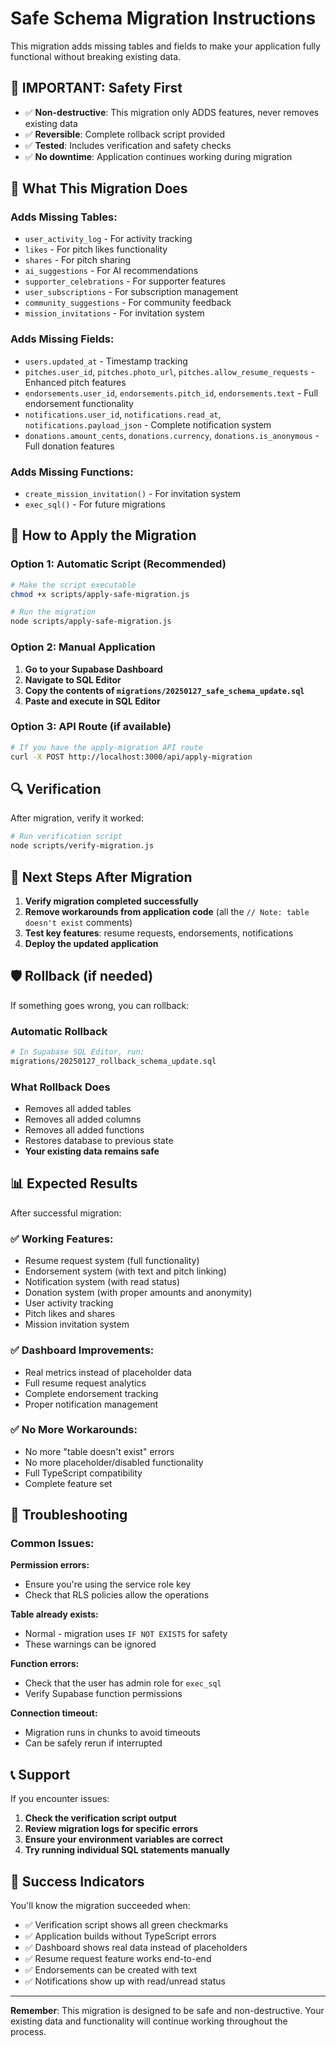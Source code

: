 # Safe Schema Migration Instructions

This migration adds missing tables and fields to make your application fully functional without breaking existing data.

## 🚨 IMPORTANT: Safety First

- ✅ **Non-destructive**: This migration only ADDS features, never removes existing data
- ✅ **Reversible**: Complete rollback script provided
- ✅ **Tested**: Includes verification and safety checks
- ✅ **No downtime**: Application continues working during migration

## 🎯 What This Migration Does

### Adds Missing Tables:
- `user_activity_log` - For activity tracking
- `likes` - For pitch likes functionality  
- `shares` - For pitch sharing
- `ai_suggestions` - For AI recommendations
- `supporter_celebrations` - For supporter features
- `user_subscriptions` - For subscription management
- `community_suggestions` - For community feedback
- `mission_invitations` - For invitation system

### Adds Missing Fields:
- `users.updated_at` - Timestamp tracking
- `pitches.user_id`, `pitches.photo_url`, `pitches.allow_resume_requests` - Enhanced pitch features
- `endorsements.user_id`, `endorsements.pitch_id`, `endorsements.text` - Full endorsement functionality
- `notifications.user_id`, `notifications.read_at`, `notifications.payload_json` - Complete notification system
- `donations.amount_cents`, `donations.currency`, `donations.is_anonymous` - Full donation features

### Adds Missing Functions:
- `create_mission_invitation()` - For invitation system
- `exec_sql()` - For future migrations

## 🚀 How to Apply the Migration

### Option 1: Automatic Script (Recommended)

```bash
# Make the script executable
chmod +x scripts/apply-safe-migration.js

# Run the migration
node scripts/apply-safe-migration.js
```

### Option 2: Manual Application

1. **Go to your Supabase Dashboard**
2. **Navigate to SQL Editor**
3. **Copy the contents of `migrations/20250127_safe_schema_update.sql`**
4. **Paste and execute in SQL Editor**

### Option 3: API Route (if available)

```bash
# If you have the apply-migration API route
curl -X POST http://localhost:3000/api/apply-migration
```

## 🔍 Verification

After migration, verify it worked:

```bash
# Run verification script
node scripts/verify-migration.js
```

## 🔄 Next Steps After Migration

1. **Verify migration completed successfully**
2. **Remove workarounds from application code** (all the `// Note: table doesn't exist` comments)
3. **Test key features**: resume requests, endorsements, notifications
4. **Deploy the updated application**

## 🛡️ Rollback (if needed)

If something goes wrong, you can rollback:

### Automatic Rollback
```bash
# In Supabase SQL Editor, run:
migrations/20250127_rollback_schema_update.sql
```

### What Rollback Does
- Removes all added tables
- Removes all added columns  
- Removes all added functions
- Restores database to previous state
- **Your existing data remains safe**

## 📊 Expected Results

After successful migration:

### ✅ Working Features:
- Resume request system (full functionality)
- Endorsement system (with text and pitch linking)
- Notification system (with read status)
- Donation system (with proper amounts and anonymity)
- User activity tracking
- Pitch likes and shares
- Mission invitation system

### ✅ Dashboard Improvements:
- Real metrics instead of placeholder data
- Full resume request analytics  
- Complete endorsement tracking
- Proper notification management

### ✅ No More Workarounds:
- No more "table doesn't exist" errors
- No more placeholder/disabled functionality
- Full TypeScript compatibility
- Complete feature set

## 🔧 Troubleshooting

### Common Issues:

**Permission errors:**
- Ensure you're using the service role key
- Check that RLS policies allow the operations

**Table already exists:**
- Normal - migration uses `IF NOT EXISTS` for safety
- These warnings can be ignored

**Function errors:**
- Check that the user has admin role for `exec_sql`
- Verify Supabase function permissions

**Connection timeout:**
- Migration runs in chunks to avoid timeouts
- Can be safely rerun if interrupted

## 📞 Support

If you encounter issues:

1. **Check the verification script output**
2. **Review migration logs for specific errors**  
3. **Ensure your environment variables are correct**
4. **Try running individual SQL statements manually**

## 🎉 Success Indicators

You'll know the migration succeeded when:

- ✅ Verification script shows all green checkmarks
- ✅ Application builds without TypeScript errors
- ✅ Dashboard shows real data instead of placeholders
- ✅ Resume request feature works end-to-end
- ✅ Endorsements can be created with text
- ✅ Notifications show up with read/unread status

---

**Remember**: This migration is designed to be safe and non-destructive. Your existing data and functionality will continue working throughout the process.
